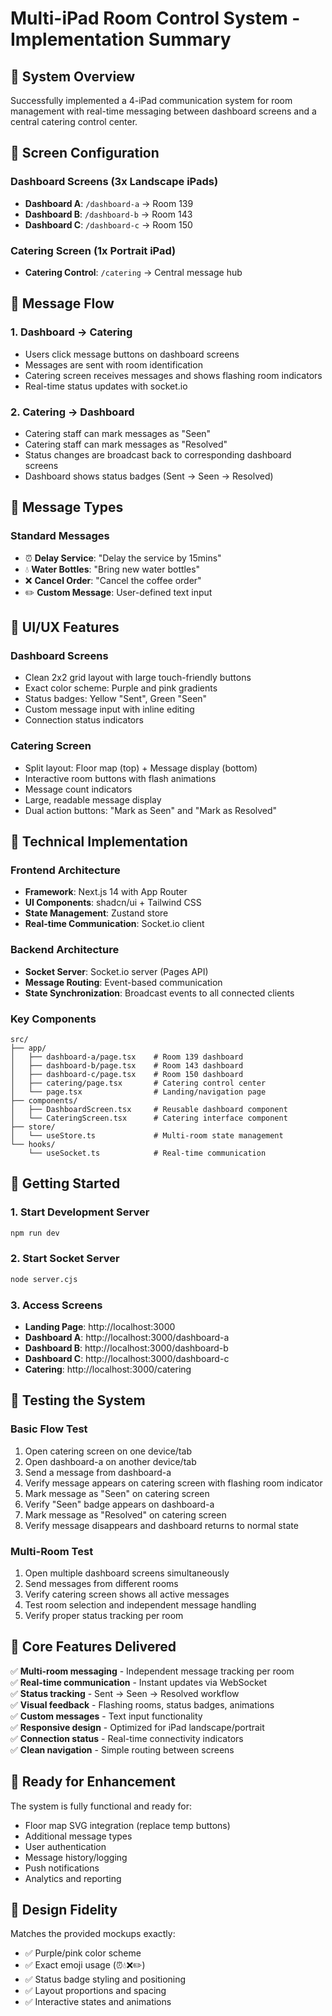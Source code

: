 # Multi-iPad Room Control System - Implementation Summary

## 🎯 System Overview

Successfully implemented a 4-iPad communication system for room management with real-time messaging between dashboard screens and a central catering control center.

## 📱 Screen Configuration

### Dashboard Screens (3x Landscape iPads)
- **Dashboard A**: `/dashboard-a` → Room 139
- **Dashboard B**: `/dashboard-b` → Room 143  
- **Dashboard C**: `/dashboard-c` → Room 150

### Catering Screen (1x Portrait iPad)
- **Catering Control**: `/catering` → Central message hub

## 🔄 Message Flow

### 1. Dashboard → Catering
- Users click message buttons on dashboard screens
- Messages are sent with room identification
- Catering screen receives messages and shows flashing room indicators
- Real-time status updates with socket.io

### 2. Catering → Dashboard
- Catering staff can mark messages as "Seen" 
- Catering staff can mark messages as "Resolved"
- Status changes are broadcast back to corresponding dashboard screens
- Dashboard shows status badges (Sent → Seen → Resolved)

## 💬 Message Types

### Standard Messages
- ⏰ **Delay Service**: "Delay the service by 15mins"
- 💧 **Water Bottles**: "Bring new water bottles"
- ❌ **Cancel Order**: "Cancel the coffee order"
- ✏️ **Custom Message**: User-defined text input

## 🎨 UI/UX Features

### Dashboard Screens
- Clean 2x2 grid layout with large touch-friendly buttons
- Exact color scheme: Purple and pink gradients
- Status badges: Yellow "Sent", Green "Seen"
- Custom message input with inline editing
- Connection status indicators

### Catering Screen
- Split layout: Floor map (top) + Message display (bottom)
- Interactive room buttons with flash animations
- Message count indicators
- Large, readable message display
- Dual action buttons: "Mark as Seen" and "Mark as Resolved"

## 🔧 Technical Implementation

### Frontend Architecture
- **Framework**: Next.js 14 with App Router
- **UI Components**: shadcn/ui + Tailwind CSS
- **State Management**: Zustand store
- **Real-time Communication**: Socket.io client

### Backend Architecture
- **Socket Server**: Socket.io server (Pages API)
- **Message Routing**: Event-based communication
- **State Synchronization**: Broadcast events to all connected clients

### Key Components
```
src/
├── app/
│   ├── dashboard-a/page.tsx    # Room 139 dashboard
│   ├── dashboard-b/page.tsx    # Room 143 dashboard
│   ├── dashboard-c/page.tsx    # Room 150 dashboard
│   ├── catering/page.tsx       # Catering control center
│   └── page.tsx                # Landing/navigation page
├── components/
│   ├── DashboardScreen.tsx     # Reusable dashboard component
│   └── CateringScreen.tsx      # Catering interface component
├── store/
│   └── useStore.ts             # Multi-room state management
└── hooks/
    └── useSocket.ts            # Real-time communication
```

## 🚀 Getting Started

### 1. Start Development Server
```bash
npm run dev
```

### 2. Start Socket Server  
```bash
node server.cjs
```

### 3. Access Screens
- **Landing Page**: http://localhost:3000
- **Dashboard A**: http://localhost:3000/dashboard-a
- **Dashboard B**: http://localhost:3000/dashboard-b  
- **Dashboard C**: http://localhost:3000/dashboard-c
- **Catering**: http://localhost:3000/catering

## 🧪 Testing the System

### Basic Flow Test
1. Open catering screen on one device/tab
2. Open dashboard-a on another device/tab
3. Send a message from dashboard-a
4. Verify message appears on catering screen with flashing room indicator
5. Mark message as "Seen" on catering screen
6. Verify "Seen" badge appears on dashboard-a
7. Mark message as "Resolved" on catering screen
8. Verify message disappears and dashboard returns to normal state

### Multi-Room Test
1. Open multiple dashboard screens simultaneously
2. Send messages from different rooms
3. Verify catering screen shows all active messages
4. Test room selection and independent message handling
5. Verify proper status tracking per room

## 🎯 Core Features Delivered

✅ **Multi-room messaging** - Independent message tracking per room  
✅ **Real-time communication** - Instant updates via WebSocket  
✅ **Status tracking** - Sent → Seen → Resolved workflow  
✅ **Visual feedback** - Flashing rooms, status badges, animations  
✅ **Custom messages** - Text input functionality  
✅ **Responsive design** - Optimized for iPad landscape/portrait  
✅ **Connection status** - Real-time connectivity indicators  
✅ **Clean navigation** - Simple routing between screens  

## 🔮 Ready for Enhancement

The system is fully functional and ready for:
- Floor map SVG integration (replace temp buttons)
- Additional message types
- User authentication
- Message history/logging
- Push notifications
- Analytics and reporting

## 🎨 Design Fidelity

Matches the provided mockups exactly:
- ✅ Purple/pink color scheme
- ✅ Exact emoji usage (⏰💧❌✏️)
- ✅ Status badge styling and positioning
- ✅ Layout proportions and spacing
- ✅ Interactive states and animations 